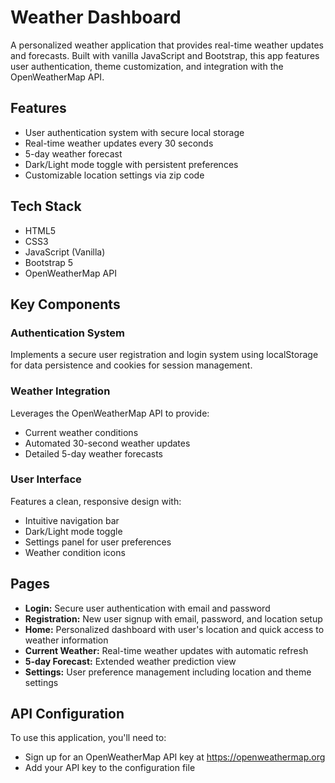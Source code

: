 # Weather Dashboard

A personalized weather application that provides real-time weather updates and forecasts. Built with vanilla JavaScript and Bootstrap, this app features user authentication, theme customization, and integration with the OpenWeatherMap API.

## Features

- User authentication system with secure local storage
- Real-time weather updates every 30 seconds
- 5-day weather forecast
- Dark/Light mode toggle with persistent preferences
- Customizable location settings via zip code

## Tech Stack

- HTML5
- CSS3
- JavaScript (Vanilla)
- Bootstrap 5
- OpenWeatherMap API

## Key Components

### Authentication System

Implements a secure user registration and login system using localStorage for data persistence and cookies for session management.

### Weather Integration

Leverages the OpenWeatherMap API to provide:

- Current weather conditions
- Automated 30-second weather updates
- Detailed 5-day weather forecasts

### User Interface

Features a clean, responsive design with:

- Intuitive navigation bar
- Dark/Light mode toggle
- Settings panel for user preferences
- Weather condition icons

## Pages

- **Login:** Secure user authentication with email and password
- **Registration:** New user signup with email, password, and location setup
- **Home:** Personalized dashboard with user's location and quick access to weather information
- **Current Weather:** Real-time weather updates with automatic refresh
- **5-day Forecast:** Extended weather prediction view
- **Settings:** User preference management including location and theme settings

## API Configuration

To use this application, you'll need to:

- Sign up for an OpenWeatherMap API key at https://openweathermap.org
- Add your API key to the configuration file
